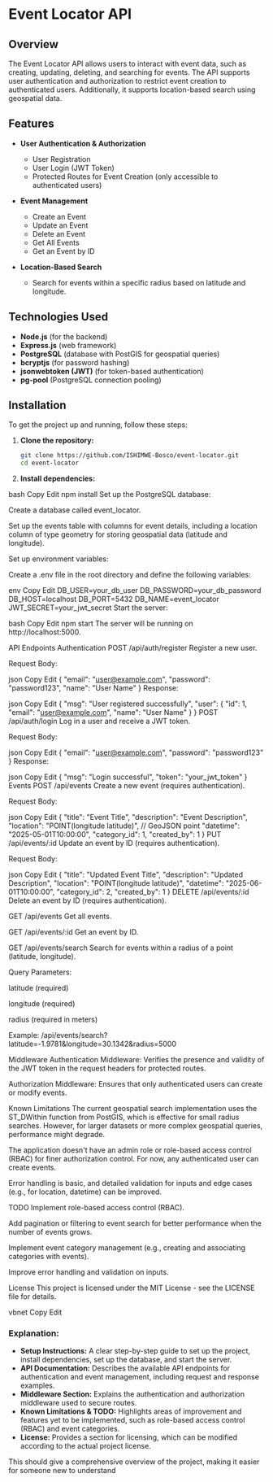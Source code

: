 # Event Locator API

## Overview

The Event Locator API allows users to interact with event data, such as creating, updating, deleting, and searching for events. The API supports user authentication and authorization to restrict event creation to authenticated users. Additionally, it supports location-based search using geospatial data.

## Features

- **User Authentication & Authorization**  
  - User Registration
  - User Login (JWT Token)
  - Protected Routes for Event Creation (only accessible to authenticated users)
  
- **Event Management**
  - Create an Event
  - Update an Event
  - Delete an Event
  - Get All Events
  - Get an Event by ID
  
- **Location-Based Search**
  - Search for events within a specific radius based on latitude and longitude.

## Technologies Used

- **Node.js** (for the backend)
- **Express.js** (web framework)
- **PostgreSQL** (database with PostGIS for geospatial queries)
- **bcryptjs** (for password hashing)
- **jsonwebtoken (JWT)** (for token-based authentication)
- **pg-pool** (PostgreSQL connection pooling)

## Installation

To get the project up and running, follow these steps:

1. **Clone the repository:**

   ```bash
   git clone https://github.com/ISHIMWE-Bosco/event-locator.git
   cd event-locator
   
2. **Install dependencies:**
   
bash
Copy
Edit
npm install
Set up the PostgreSQL database:

Create a database called event_locator.

Set up the events table with columns for event details, including a location column of type geometry for storing geospatial data (latitude and longitude).

Set up environment variables:

Create a .env file in the root directory and define the following variables:

env
Copy
Edit
DB_USER=your_db_user
DB_PASSWORD=your_db_password
DB_HOST=localhost
DB_PORT=5432
DB_NAME=event_locator
JWT_SECRET=your_jwt_secret
Start the server:

bash
Copy
Edit
npm start
The server will be running on http://localhost:5000.

API Endpoints
Authentication
POST /api/auth/register
Register a new user.

Request Body:

json
Copy
Edit
{
  "email": "user@example.com",
  "password": "password123",
  "name": "User Name"
}
Response:

json
Copy
Edit
{
  "msg": "User registered successfully",
  "user": {
    "id": 1,
    "email": "user@example.com",
    "name": "User Name"
  }
}
POST /api/auth/login
Log in a user and receive a JWT token.

Request Body:

json
Copy
Edit
{
  "email": "user@example.com",
  "password": "password123"
}
Response:

json
Copy
Edit
{
  "msg": "Login successful",
  "token": "your_jwt_token"
}
Events
POST /api/events
Create a new event (requires authentication).

Request Body:

json
Copy
Edit
{
  "title": "Event Title",
  "description": "Event Description",
  "location": "POINT(longitude latitude)",  // GeoJSON point
  "datetime": "2025-05-01T10:00:00",
  "category_id": 1,
  "created_by": 1
}
PUT /api/events/:id
Update an event by ID (requires authentication).

Request Body:

json
Copy
Edit
{
  "title": "Updated Event Title",
  "description": "Updated Description",
  "location": "POINT(longitude latitude)",
  "datetime": "2025-06-01T10:00:00",
  "category_id": 2,
  "created_by": 1
}
DELETE /api/events/:id
Delete an event by ID (requires authentication).

GET /api/events
Get all events.

GET /api/events/:id
Get an event by ID.

GET /api/events/search
Search for events within a radius of a point (latitude, longitude).

Query Parameters:

latitude (required)

longitude (required)

radius (required in meters)

Example: /api/events/search?latitude=-1.9781&longitude=30.1342&radius=5000

Middleware
Authentication Middleware: Verifies the presence and validity of the JWT token in the request headers for protected routes.

Authorization Middleware: Ensures that only authenticated users can create or modify events.

Known Limitations
The current geospatial search implementation uses the ST_DWithin function from PostGIS, which is effective for small radius searches. However, for larger datasets or more complex geospatial queries, performance might degrade.

The application doesn't have an admin role or role-based access control (RBAC) for finer authorization control. For now, any authenticated user can create events.

Error handling is basic, and detailed validation for inputs and edge cases (e.g., for location, datetime) can be improved.

TODO
Implement role-based access control (RBAC).

Add pagination or filtering to event search for better performance when the number of events grows.

Implement event category management (e.g., creating and associating categories with events).

Improve error handling and validation on inputs.

License
This project is licensed under the MIT License - see the LICENSE file for details.

vbnet
Copy
Edit

### Explanation:
- **Setup Instructions:** A clear step-by-step guide to set up the project, install dependencies, set up the database, and start the server.
- **API Documentation:** Describes the available API endpoints for authentication and event management, including request and response examples.
- **Middleware Section:** Explains the authentication and authorization middleware used to secure routes.
- **Known Limitations & TODO:** Highlights areas of improvement and features yet to be implemented, such as role-based access control (RBAC) and event categories.
- **License:** Provides a section for licensing, which can be modified according to the actual project license.

This should give a comprehensive overview of the project, making it easier for someone new to understand
